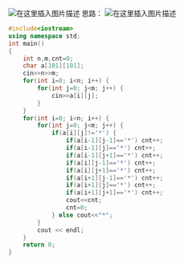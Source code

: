 ![在这里插入图片描述](https://pic.2ge.org/cdn/?url=https://img-blog.csdnimg.cn/20210719141618822.png?x-oss-process=image/watermark,type_ZmFuZ3poZW5naGVpdGk,shadow_10,text_aHR0cHM6Ly9ibG9nLmNzZG4ubmV0L1BhbkRhb3hpMjAyMA==,size_16,color_FFFFFF,t_70)
思路：
![在这里插入图片描述](https://pic.2ge.org/cdn/?url=https://img-blog.csdnimg.cn/20210719142711442.png)
```cpp
#include<iostream>
using namespace std;
int main()
{
	int n,m,cnt=0;
	char a[101][101];
	cin>>n>>m;
	for(int i=0; i<n; i++) {
		for(int j=0; j<m; j++) {
			cin>>a[i][j];
		}
	}
	for(int i=0; i<n; i++) {
		for(int j=0; j<m; j++) {
			if(a[i][j]!='*') {
				if(a[i-1][j-1]=='*') cnt++;
				if(a[i-1][j]=='*') cnt++;
				if(a[i-1][j+1]=='*') cnt++;
				if(a[i][j-1]=='*') cnt++;
				if(a[i][j+1]=='*') cnt++;
				if(a[i+1][j-1]=='*') cnt++;
				if(a[i+1][j]=='*') cnt++;
				if(a[i+1][j+1]=='*') cnt++;
				cout<<cnt;
				cnt=0;
			} else cout<<"*";
		}
		cout << endl;
	}
	return 0;
}
```

